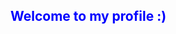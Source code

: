 <h2><strong style='color:blue;'>Welcome to my profile :)</strong></h2>
<br>

<!-- <img src='perfil.jpg'> -->
